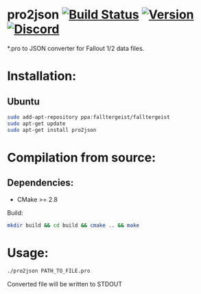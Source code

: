 pro2json [![Build Status](https://travis-ci.org/falltergeist/pro2json.svg?branch=develop)](https://travis-ci.org/falltergeist/pro2json) [![Version](https://img.shields.io/github/release/falltergeist/pro2json.svg)](https://github.com/falltergeist/pro2json/releases/latest) [![Discord](https://img.shields.io/discord/401990446747877376.svg)](https://discord.gg/jxs6WRq)
========
*.pro to JSON converter for Fallout 1/2 data files.


Installation:
=============

Ubuntu
------

```bash
sudo add-apt-repository ppa:falltergeist/falltergeist
sudo apt-get update
sudo apt-get install pro2json
```

Compilation from source:
============

Dependencies:
-------------

- CMake >= 2.8

Build:

```bash
mkdir build && cd build && cmake .. && make
```

Usage:
======

```bash
./pro2json PATH_TO_FILE.pro
```

Converted file will be written to STDOUT
